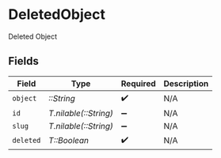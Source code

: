 # DeletedObject

Deleted Object


## Fields

| Field                 | Type                  | Required              | Description           |
| --------------------- | --------------------- | --------------------- | --------------------- |
| `object`              | *::String*            | :heavy_check_mark:    | N/A                   |
| `id`                  | *T.nilable(::String)* | :heavy_minus_sign:    | N/A                   |
| `slug`                | *T.nilable(::String)* | :heavy_minus_sign:    | N/A                   |
| `deleted`             | *T::Boolean*          | :heavy_check_mark:    | N/A                   |